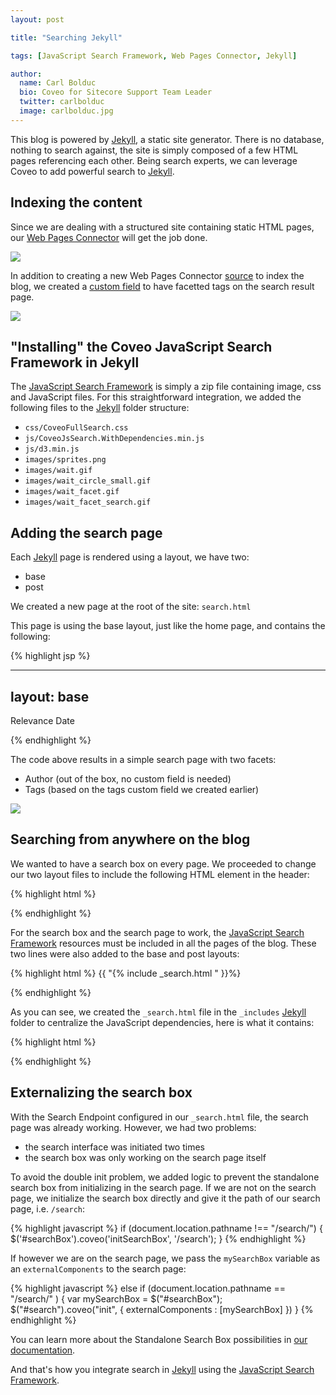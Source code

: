 ```yaml
---
layout: post

title: "Searching Jekyll"

tags: [JavaScript Search Framework, Web Pages Connector, Jekyll]

author:
  name: Carl Bolduc
  bio: Coveo for Sitecore Support Team Leader
  twitter: carlbolduc
  image: carlbolduc.jpg
---
```


This blog is powered by [Jekyll](http://jekyllrb.com/), a static site generator. There is no database, nothing to search against, the site is simply composed of a few HTML pages referencing each other. Being search experts, we can leverage Coveo to add powerful search to [Jekyll](http://jekyllrb.com/).

<!-- more -->

## Indexing the content

Since we are dealing with a structured site containing static HTML pages, our [Web Pages Connector](http://onlinehelp.coveo.com/en/ces/7.0/administrator/web_pages_connector.htm) will get the job done.

![](/images/BlogTechSource.png) 

In addition to creating a new Web Pages Connector [source](http://onlinehelp.coveo.com/en/ces/7.0/User/what_is_an_index_source.htm) to index the blog, we created a [custom field](http://onlinehelp.coveo.com/en/ces/7.0/Administrator/adding_or_modifying_custom_fields.htm) to have facetted tags on the search result page.

![](/images/TagsFacet.png)

## "Installing" the Coveo JavaScript Search Framework in Jekyll

The [JavaScript Search Framework](https://developers.coveo.com/display/public/JsSearch/Home) is simply a zip file containing image, css and JavaScript files. For this straightforward integration, we added the following files to the [Jekyll](http://jekyllrb.com/) folder structure:

- `css/CoveoFullSearch.css`
- `js/CoveoJsSearch.WithDependencies.min.js`
- `js/d3.min.js`
- `images/sprites.png`
- `images/wait.gif`
- `images/wait_circle_small.gif`
- `images/wait_facet.gif`
- `images/wait_facet_search.gif`


## Adding the search page

Each [Jekyll](http://jekyllrb.com/) page is rendered using a layout, we have two:

- base
- post

We created a new page at the root of the site: `search.html`

This page is using the base layout, just like the home page, and contains the following:

{% highlight jsp %}

---
layout: base
---

<article class="container">
  <div id="search" class="CoveoSearchInterface" data-enable-history="true">
    <span class="CoveoAnalytics" data-search-hub="Blog" data-token="16aa3ce3-d77a-4c25-97a2-18be59347d9e" data-user="coveokmua@coveo.com" />
      <div class="coveo-tab-section">
        <a class="CoveoTab"
          data-id="Blog"
          data-caption="Blog"
          data-icon="coveo-sprites-documentType-all-content"
        data-expression='@syssource==BlogTech'></a>
      </div>
      <div class="coveo-results-section">
        <div class="coveo-facet-column">
          <div data-tab="Blog">
            <div class="CoveoFacet" data-title="Author" data-field="@sysauthor" data-show-icon="true"></div>
          </div>
          <div class="CoveoFacet" data-title="Tags" data-field="@tags" data-is-multi-value-field="true"></div>
        </div>
        <div class="coveo-results-column">
          <div class="CoveoShareQuery"></div>
          <div class="CoveoPreferencesPanel">
            <div class="CoveoResultsPreferences"></div>
            <div class="CoveoResultsFiltersPreferences"></div>
          </div>
          <div class="CoveoBreadcrumb"></div>
          <div class="coveo-results-header">
            <div class="coveo-summary-section">
              <span class="CoveoQuerySummary"></span>
              <span class="CoveoQueryDuration"></span>
            </div>
            <div class="coveo-sort-section">
              <span class="CoveoSort" data-sort-criteria="relevancy">Relevance</span>
              <span class="CoveoSort" data-sort-criteria="date descending,date ascending">Date</span>
            </div>
            <div class='coveo-clear'></div>
          </div>
          <div class="CoveoHiddenQuery"></div>
          <div class="CoveoDidYouMean"></div>
          <div class="CoveoErrorReport" data-pop-up='false'></div>
          <div class="CoveoResultList" data-wait-animation="fade">
            <script id="Default" type="text/x-underscore-template">
              <%= fromFileTypeToIcon(obj) %>
              <div class="coveo-date"><%-dateTime(raw.sysdate)%></div>
              <div class="coveo-title">
              <a class="CoveoResultLink" target="_blank"><%=title?highlight(title, titleHighlights):clickUri%></a>
              <%= loadTemplate("DefaultQuickView") %>
              </div>
              <div class="coveo-excerpt">
              <%=highlight(excerpt, excerptHighlights)%>
              </div>
              <div class="CoveoPrintableUri"></div>
              <table class="CoveoFieldTable">
              <tr data-field="@sysauthor" data-caption="Author"></tr>
              </table>
            </script>
            <script id="DefaultQuickView" type="text/x-underscore-template">
              <div class="CoveoQuickView" data-title="<%= attrEncode(fromFileTypeToIcon(obj) + title) %>" data-fixed="true" data-template-id="DefaultQuickViewContent">
              </div>
            </script>
            <script id="DefaultQuickViewContent" type="text/x-underscore-template">
              <div class="coveo-quick-view-header">
              <table class="CoveoFieldTable">
              <tr data-field="@sysdate" data-caption="Date" data-helper="dateTime"></tr>
              <tr data-field="@objecttype" data-caption="Type"></tr>
              </table>
              </div>
              <div class="CoveoQuickViewDocument"></div>
            </script>
            <script class="result-template" type="text/x-underscore-template">
              <%=
              loadTemplates({
              'Default' : 'default'
              })
              %>
            </script>
          </div>
          <div class="CoveoPager"></div>
        </div>
      </div>
      <div style="clear:both;"></div>
    </div>
  </article>

{% endhighlight %}

The code above results in a simple search page with two facets:

- Author (out of the box, no custom field is needed)
- Tags (based on the tags custom field we created earlier)

![](/images/AuthorTagsFacets.png)

## Searching from anywhere on the blog

We wanted to have a search box on every page. We proceeded to change our two layout files to include the following HTML element in the header:

{% highlight html %}
<div id="searchBox" class="CoveoSearchBox" data-activate-omnibox="true"></div>
{% endhighlight %}

For the search box and the search page to work, the [JavaScript Search Framework](https://developers.coveo.com/display/public/JsSearch/Home) resources must be included in all the pages of the blog. These two lines were also added to the base and post layouts:

{% highlight html %}
{{ "{% include _search.html " }}%}
<link rel="stylesheet" href="/css/CoveoFullSearch.css" />
{% endhighlight %}

As you can see, we created the `_search.html` file in the `_includes` [Jekyll](http://jekyllrb.com/) folder to centralize the JavaScript dependencies, here is what it contains:

{% highlight html %}
<script src="/js/d3.min.js"></script>
<script src="/js/CoveoJsSearch.WithDependencies.min.js"></script>
<script type="text/javascript">
  $(function () {
    Coveo.Rest.SearchEndpoint.endpoints["default"] = new Coveo.Rest.SearchEndpoint({
      restUri: 'https://developers.coveo.com/coveorest/search',
      anonymous: true
    });
    if (document.location.pathname !== "/search/") {
      $('#searchBox').coveo('initSearchBox', '/search');
    } else if (document.location.pathname == "/search/" ) {
      var mySearchBox = $("#searchBox");
      $("#search").coveo("init", {
        externalComponents : [mySearchBox]
      })        
    }
  });
</script>
{% endhighlight %}

## Externalizing the search box

With the Search Endpoint configured in our `_search.html` file, the search page was already working. However, we had two problems:

- the search interface was initiated two times
- the search box was only working on the search page itself

To avoid the double init problem, we added logic to prevent the standalone search box from initializing in the search page. If we are not on the search page, we initialize the search box directly and give it the path of our search page, i.e. `/search`:

{% highlight javascript %}
if (document.location.pathname !== "/search/") {
  $('#searchBox').coveo('initSearchBox', '/search');
}
{% endhighlight %}

If however we are on the search page, we pass the `mySearchBox` variable as an `externalComponents` to the search page:

{% highlight javascript %}
else if (document.location.pathname == "/search/" ) {
  var mySearchBox = $("#searchBox");
  $("#search").coveo("init", {
    externalComponents : [mySearchBox]
  })
}
{% endhighlight %}
 
You can learn more about the Standalone Search Box possibilities in [our documentation](https://developers.coveo.com/display/public/JsSearch/Standalone+Search+Box).

And that's how you integrate search in [Jekyll](http://jekyllrb.com/) using the [JavaScript Search Framework](https://developers.coveo.com/display/public/JsSearch/Home).
